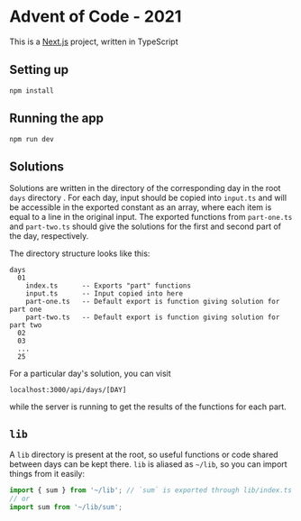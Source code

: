 # Advent of Code - 2021

This is a [Next.js](https://nextjs.org/) project, written in TypeScript

## Setting up

```
npm install
```

## Running the app

```
npm run dev
```

## Solutions

Solutions are written in the directory of the corresponding day in the root
`days` directory . For each day, input should be copied into `input.ts` and
will be accessible in the exported constant as an array, where each item is
equal to a line in the original input. The exported functions from
`part-one.ts` and `part-two.ts` should give the solutions for the first and
second part of the day, respectively.

The directory structure looks like this:

```
days
  01
    index.ts      -- Exports "part" functions
    input.ts      -- Input copied into here
    part-one.ts   -- Default export is function giving solution for part one
    part-two.ts   -- Default export is function giving solution for part two
  02
  03
  ...
  25
```

For a particular day's solution, you can visit

```
localhost:3000/api/days/[DAY]
```

while the server is running to get the results of the functions for each part.

## `lib`

A `lib` directory is present at the root, so useful functions or
code shared between days can be kept there. `lib` is aliased as `~/lib`,
so you can import things from it easily:

```ts
import { sum } from '~/lib'; // `sum` is exported through lib/index.ts
// or
import sum from '~/lib/sum';
```
